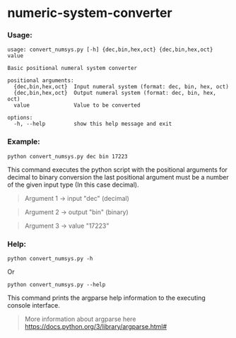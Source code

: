 # numeric-system-converter

### Usage: ###

   ```
   usage: convert_numsys.py [-h] {dec,bin,hex,oct} {dec,bin,hex,oct} value
   
   Basic positional numeral system converter
   
   positional arguments:
     {dec,bin,hex,oct}  Input numeral system (format: dec, bin, hex, oct)
     {dec,bin,hex,oct}  Output numeral system (format: dec, bin, hex, oct)
     value              Value to be converted
   
   options:
     -h, --help         show this help message and exit
   ```

### Example: ###

   ```
   python convert_numsys.py dec bin 17223
   ```

   This command executes the python script with the positional arguments for decimal to binary conversion the last positional argument must be a number of the given input type (In this case decimal).

   > Argument 1 -> input "dec" (decimal)

   > Argument 2 -> output "bin" (binary)

   > Argument 3 -> value "17223"

### Help: ###

   ```
   python convert_numsys.py -h
   ```
   Or
   ```
   python convert_numsys.py --help
   ```

   This command prints the argparse help information to the executing console interface.

   > More information about argparse here https://docs.python.org/3/library/argparse.html#

